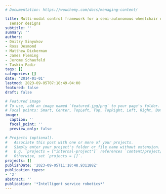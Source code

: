 ```yaml
---
# Documentation: https://wowchemy.com/docs/managing-content/

title: Multi-modal control framework for a semi-autonomous wheelchair using modular
  sensor designs
subtitle: ''
summary: ''
authors:
- Dmitry Sinyukov
- Ross Desmond
- Matthew Dickerman
- James Fleming
- Jerome Schaufeld
- Taskin Padir
tags: []
categories: []
date: '2014-01-01'
lastmod: 2023-09-05T07:18:49-04:00
featured: false
draft: false

# Featured image
# To use, add an image named `featured.jpg/png` to your page's folder.
# Focal points: Smart, Center, TopLeft, Top, TopRight, Left, Right, BottomLeft, Bottom, BottomRight.
image:
  caption: ''
  focal_point: ''
  preview_only: false

# Projects (optional).
#   Associate this post with one or more of your projects.
#   Simply enter your project's folder or file name without extension.
#   E.g. `projects = ["internal-project"]` references `content/project/deep-learning/index.md`.
#   Otherwise, set `projects = []`.
projects: []
publishDate: '2023-09-05T11:18:48.931188Z'
publication_types:
- '2'
abstract: ''
publication: '*Intelligent service robotics*'
---
```


